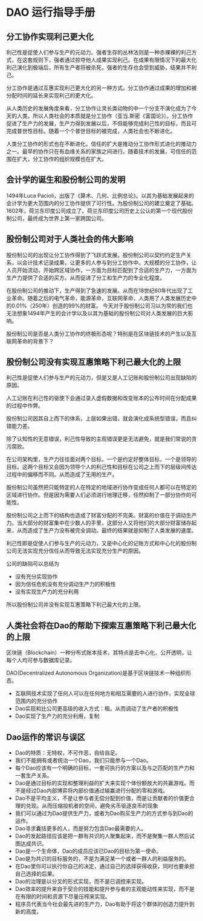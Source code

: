 # DAO 运行指导手册

## 分工协作实现利己更大化

利己性是促使人们参与生产的元动力。强者生存的丛林法则是一种赤裸裸的利己方式，在这套规则下，强者通过掠夺他人成果实现利己。在成果有限情况下的最大化利己演化到极端后，所有生产者将被杀死，强者的生存也会受到威胁，结果并不利己。

分工协作是通过互惠实现利己更大化的另一种方式。分工协作通过成果的增加和被分配时间的延长来实现利己的更大化。

从人类历史的发展角度来看，分工协作让灵长类动物的中一个分支不演化成为了今天的人类。所以人类社会的本质就是分工协作（亚当.斯密《富国论》）。分工协作促进了生产力的发展，生产力得到发展以后，不但能够完成利己性的目标，而且可完成普世性目标。随着一个个普世目标的被完成，人类社会也不断进化。

人类分工协作的形式也在不断进化。信任的扩大是推动分工协作形式进化的推动力之一。最早的协作只在有血缘关系的家族之间进行。随着技术的发展，可信任的范围在扩大，分工协作的组织规模也在扩大。

## 会计学的诞生和股份制公司的发明

1494年Luca Pacioli，出版了《算术、几何、比例总论》。以其为基础发展起来的会计学为更大范围内的分工协作提供了可行性。为股份制公司的建立奠定了基础。1602年，荷兰东印度公司成立了。荷兰东印度公司历史上公认的第一个现代股份制公司，最终成为世界上第一家跨国公司。

## 股份制公司对于人类社会的伟大影响

股份制公司的出现让分工协作得到了飞跃式发展。股份制公司以契约约定生产关系，以会计技术记录成果，让更多的人参与到分工协作中。大规模的分工协作，让人员开始流动，开始跨区域协作，一方面为目标匹配到了合适的生产力，一方面为生产力提供了合适的买方。从而促进了分工和生产力的专业化程度。

在股份制公司的推动下，生产得到了急速的发展。从而在18世纪60年代出现了工业革命。随着之后的电气革命，能源革命，互联网革命，人类用了人类发展历史中的0.01%（250年）创造的99%的财富。
今天对于股份制公司习以为常的我们也无法想象1494年产生的会计学以及以其为基础的股份制公司对人类发展的巨大影响。

股份制公司是否是人类分工协作的终极形态呢？特别是在区块链技术的产生以及互联网革命的背景下？

## 股份制公司没有实现互惠策略下利己最大化的上限

利己性是促使人们参与生产的元动力，但是又是人工记账和股份制公司出现缺陷的原因。

人工记账在利己性的驱使下会通过录入虚假数据和改变账本的公布时间在分配成果的过程中作弊。

股份制公司因其自上而下的体系，上层如果出错，就会演化成系统型错误，而且纠错能力差。

除了认知性的无意错误，利己性导致的主观错误更是无法避免，就是我们常说的贪污腐败。

在公司架构里，生产力往往面对两个目标，一个是约定好整体目标，一个是领导的目标。这两个目标又会因为领导个人的利己性和目标在公司之上而下的层级间传达过程中的偏移而不同。从而造成了无用的生产。

股份制公司虽然把只能特定的人在特定的地域进行协作变成任何人都可以在特定的区域进行协作。但是因为需要人们必须进行地理迁移，任然抑制了一部分协作的可能性。

股份制公司之上而下的结构也造成了财富分配的不完美。财富的价值在于调动生产力。当大部分的财富集中在少数人的手里，这部分人又将他们的大部分财富储存起来，从而造成了生产力没有被完全调动。最终的结果就是抑制了人类发展的速度。

利己性即是促使人们参与生产的元动力，又是中心化的记账方式和中心化的股份制公司无法实现充分信任从而导致无法实现充分生产的原因。

公司的缺陷可以总结为

- 没有充分实现协作
- 因为信任危机没有充分调动生产力的积极性
- 没有实现生产力的充分利用

所以股份制公司并没有实现互惠策略下利己最大化的上限。

## 人类社会将在Dao的帮助下探索互惠策略下利己最大化的上限

区块链（Blockchain）一种分布式账本技术，其特点是去中心化、公开透明，让每个人均可参与数据库记录。

DAO(Decentralized Autonomous Organization)是基于区块链技术一种组织形态。

- 互联网技术实现了任何人可以在任何地方和相互需要的人进行协作，实现全球范围内的充分协作
- Dao实现和比公司更高级的收入方式：租。从而调动了生产者的积极性
- Dao实现了生产力的充分利用，复制


## Dao运作的常识与误区

- Dao的特质：无特权，不可作恶，自给自足。
- 我们不能拥有或者统治一个Dao，我们只能参与一个Dao。
- 每个Dao应该有一个明确的目标，一套可执行的方案以及与之匹配的生产力和一套生产关系。
- Dao是通过目标的实现和整理利益的扩大来实现个体份额放大的共赢游戏。而不是经过Dao内部博弈将内部价值通过输赢进行分配的零和游戏。
- Dao不是平均主义，不是让参与者无偿分配到价值，而是让贡献者的价值更合理的兑现。从而压缩投机者的空间，避免劣币驱逐良币的现象
- 我们可以通过为Dao提供生产力，或者为Dao购买生产力的方式参与到Dao的运作。
- Dao寻求囊括更多的人，而是努力包含Dao最需要的人。
- Dao的发起路径应该是把一群有共识的人聚集起来，而不是聚集一群人然后试图达成共识。
- Dao是一个生命体，Dao的成员应该已Dao的目标为第一使命。
- Dao是为共识的目标服务的，不是为满足某一个或者一群人的利益服务的。
- 在Dao里你可以执行你自己的决定，通过自己的选择获得收获，同时也要承担自己选择的后果。
- Dao的治理是以分叉的形式实现，而不是已调控来实现。
- Dao效率的提升来自于契合的技能和提升参与者的主观能动性来实现，而不是在有限的时间和资源下尽量压榨来实现。
- 程序员代表当今社会最先进的生产力，Dao有助于将这个群体的创造力提升到新的高度。

